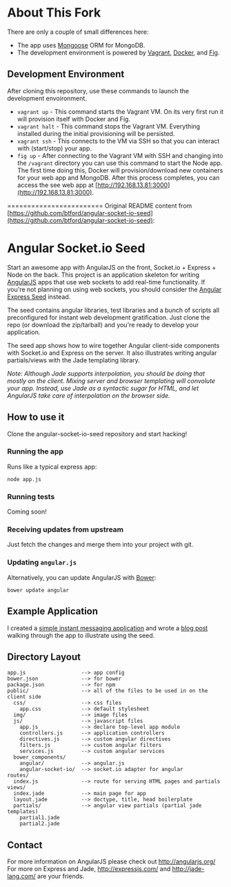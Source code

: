 # About This Fork
There are only a couple of small differences here:
* The app uses [Mongoose](http://mongoosejs.com/) ORM for MongoDB.
* The development environment is powered by [Vagrant](http://www.vagrantup.com/), [Docker](https://www.docker.io/), and [Fig](http://orchardup.github.io/fig/).

## Development Environment
After cloning this repository, use these commands to launch the development envoironment.
* `vagrant up` - This command starts the Vagrant VM. On its very first run it will provision itself with Docker and Fig. 
* `vagrant halt` - This command stops the Vagrant VM. Everything installed during the initial provisioning will be persisted.
* `vagrant ssh` - This connects to the VM via SSH so that you can interact with (start/stop) your app.
* `fig up` - After connecting to the Vagrant VM with SSH and changing into the `/vagrant` directory you can use this command to start the Node app. The first time doing this, Docker will provision/download new containers for your web app and MongoDB. After this process completes, you can access the see web app at [http://192.168.13.81:3000](http://192.168.13.81:3000).

========================
Original README content from [https://github.com/btford/angular-socket-io-seed](https://github.com/btford/angular-socket-io-seed):

# Angular Socket.io Seed

Start an awesome app with AngularJS on the front, Socket.io + Express + Node on the back. This
project is an application skeleton for writing [AngularJS](http://angularjs.org/) apps that use
web sockets to add real-time functionality. If you're not planning on using web sockets, you
should consider the [Angular Express Seed](https://github.com/btford/angular-express-seed) instead.

The seed contains angular libraries, test libraries and a bunch of scripts all preconfigured for
instant web development gratification. Just clone the repo (or download the zip/tarball) and
you're ready to develop your application.

The seed app shows how to wire together Angular client-side components with Socket.io and Express
on the server. It also illustrates writing angular partials/views with the Jade templating library.

_Note: Although Jade supports interpolation, you should be doing that mostly on the client. Mixing
server and browser templating will convolute your app. Instead, use Jade as a syntactic sugar for
HTML, and let AngularJS take care of interpolation on the browser side._

## How to use it

Clone the angular-socket-io-seed repository and start hacking!

### Running the app

Runs like a typical express app:

```shell
node app.js
```

### Running tests

Coming soon!

### Receiving updates from upstream

Just fetch the changes and merge them into your project with git.

### Updating `angular.js`

Alternatively, you can update AngularJS with [Bower](http://bower.io):

```shell
bower update angular
```

## Example Application

I created a [simple instant messaging application](https://github.com/btford/angular-socket-io-im)
and wrote a [blog post](http://briantford.com/blog/angular-socket-io.html) walking through the app to
illustrate using the seed.

## Directory Layout
    
    app.js                  --> app config
    bower.json              --> for bower
    package.json            --> for npm
    public/                 --> all of the files to be used in on the client side
      css/                  --> css files
        app.css             --> default stylesheet
      img/                  --> image files
      js/                   --> javascript files
        app.js              --> declare top-level app module
        controllers.js      --> application controllers
        directives.js       --> custom angular directives
        filters.js          --> custom angular filters
        services.js         --> custom angular services
      bower_components/
        angular/            --> angular.js
        angular-socket-io/  --> socket.io adapter for angular
    routes/
      index.js              --> route for serving HTML pages and partials
    views/
      index.jade            --> main page for app
      layout.jade           --> doctype, title, head boilerplate
      partials/             --> angular view partials (partial jade templates)
        partial1.jade
        partial2.jade



## Contact

For more information on AngularJS please check out http://angularjs.org/
For more on Express and Jade, http://expressjs.com/ and http://jade-lang.com/ are
your friends.
